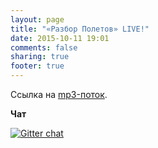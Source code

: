 ```yaml
---
layout: page
title: "«Разбор Полетов» LIVE!"
date: 2015-10-11 19:01
comments: false
sharing: true
footer: true
---
```


<!-- Чтобы слушать, нажмите Play -->
<!-- http://stardust.wavestreamer.com:8062/live/;stream/1 -->
<audio preload="none">
   <source src="http://shipilev.net:8000/razbor" type="audio/mp3" />
   Your browser does not support the audio tag.
</audio>

Ссылка на [mp3-поток](http://shipilev.net:8000/razbor).

**Чат**

[![Gitter chat](https://badges.gitter.im/gitterHQ/gitter.png)](https://gitter.im/razbor-poletov/razbor-poletov.github.com)
